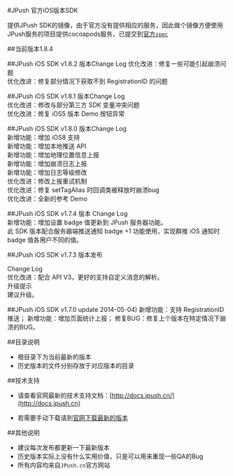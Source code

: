 #JPush 官方iOS版本SDK

提供JPush SDK的镜像，由于官方没有提供相应的服务，因此做个镜像方便使用JPush服务的项目提供cocoapods服务，已提交到[官方`spec`](https://github.com/CocoaPods/Specs)

##当前版本1.8.4

##JPush iOS SDK v1.8.2 版本Change Log
优化改进：修复一些可能引起崩溃问题  
优化改进：修复部分情况下获取不到 RegistrationID 的问题

##JPush iOS SDK v1.8.1 版本Change Log  
优化改进：修改与部分第三方 SDK 变量冲突问题  
优化改进：修复 iOS5 版本 Demo 按钮异常  


##JPush iOS SDK v1.8.0 版本Change Log  
新增功能：增加 iOS8 支持  
新增功能：增加本地推送 API  
新增功能：增加地理位置信息上报  
新增功能：增加崩溃日志上报  
新增功能：增加日志等级修改  
优化改进：修改上报重试机制  
优化改进：修复 setTagAlias 时回调类被释放时崩溃bug  
优化改进：全新的参考 Demo  


##JPush iOS SDK v1.7.4 版本 Change Log  
新增功能：增加设置 badge 值更新到 JPush 服务器功能。  
此 SDK 版本配合服务器端推送通知 badge +1 功能使用，实现群推 iOS 通知时 badge 值各用户不同的值。  


##JPush iOS SDK v1.7.3 版本发布  

Change Log  
优化改进：配合 API V3，更好的支持自定义消息的解析。  
升级提示  
建议升级。

##JPush iOS SDK v1.7.0 update 2014-05-04) 
新增功能：支持 RegistrationID 推送；
新增功能：增加页面统计上报；
修复BUG：修复上个版本在特定情况下崩溃的BUG。

##目录说明
- 根目录下为当前最新的版本
- 历史版本的文件分别存放于对应版本的目录

##技术支持
- 请查看官网最新的技术支持文档：[http://docs.jpush.cn/](http://docs.jpush.cn)

- 若需要手动下载请到[官网下载最新的版本](http://docs.jpush.cn/display/dev/iOS)

##其他说明
- 建议每次发布都更新一下最新版本
- 历史版本实际上没有什么实用价值，只是可以用来重现一些QA的Bug
- 所有内容均来自`JPush.cn`官方网站
